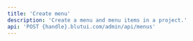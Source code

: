```yaml
---
title: 'Create menu'
description: 'Create a menu and menu items in a project.'
api: 'POST {handle}.blutui.com/admin/api/menus'
---
```

